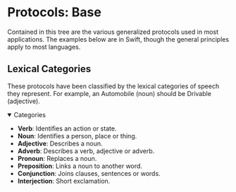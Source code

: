 # Protocols: Base

Contained in this tree are the various generalized protocols used in
most applications. The examples below are in Swift, though the general
principles apply to most languages.

## Lexical Categories

These protocols have been classified by the lexical categories of speech
they represent. For example, an Automobile (noun) should be Drivable
(adjective).
&nbsp;<details open><summary>Categories</summary>

- **Verb**: Identifies an action or state.
- **Noun**: Identifies a person, place or thing.
- **Adjective**: Describes a noun.
- **Adverb**: Describes a verb, adjective or adverb.
- **Pronoun**: Replaces a noun.
- **Preposition**: Links a noun to another word.
- **Conjunction**: Joins clauses, sentences or words.
- **Interjection**: Short exclamation.

&nbsp;</details>


